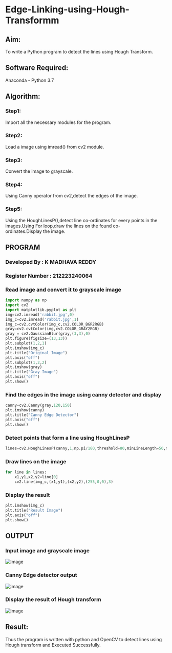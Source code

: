 # Edge-Linking-using-Hough-Transformm
## Aim:
To write a Python program to detect the lines using Hough Transform.

## Software Required:
Anaconda - Python 3.7

## Algorithm:
### Step1:

Import all the necessary modules for the program.
### Step2:

Load a image using imread() from cv2 module.
### Step3:

Convert the image to grayscale.
### Step4:

Using Canny operator from cv2,detect the edges of the image.
### Step5:

Using the HoughLinesP(),detect line co-ordinates for every points in the images.Using For loop,draw the lines on the found co-ordinates.Display the image.
## PROGRAM
### Developed By : K MADHAVA REDDY
### Register Number : 212223240064
### Read image and convert it to grayscale image
```python
import numpy as np
import cv2
import matplotlib.pyplot as plt
img=cv2.imread('rabbit.jpg',0)
img_c=cv2.imread('rabbit.jpg',1)
img_c=cv2.cvtColor(img_c,cv2.COLOR_BGR2RGB)
gray=cv2.cvtColor(img,cv2.COLOR_GRAY2RGB)
gray = cv2.GaussianBlur(gray,(3,3),0)
plt.figure(figsize=(13,13))
plt.subplot(1,2,1)
plt.imshow(img_c)
plt.title("Original Image")
plt.axis("off")
plt.subplot(1,2,2)
plt.imshow(gray)
plt.title("Gray Image")
plt.axis("off")
plt.show()
```
### Find the edges in the image using canny detector and display
```python
canny=cv2.Canny(gray,120,150)
plt.imshow(canny)
plt.title("Canny Edge Detector")
plt.axis("off")
plt.show()
```
### Detect points that form a line using HoughLinesP
```python
lines=cv2.HoughLinesP(canny,1,np.pi/180,threshold=80,minLineLength=50,maxLineGap=250)
```
### Draw lines on the image
```python
for line in lines:
    x1,y1,x2,y2=line[0]
    cv2.line(img_c,(x1,y1),(x2,y2),(255,0,0),3)
```
### Display the result
```python
plt.imshow(img_c)
plt.title("Result Image")
plt.axis("off")
plt.show()
```
## OUTPUT

### Input image and grayscale image
![image](https://github.com/Madhavareddy09/Edge-Linking-using-Hough-Transformm/assets/145742470/5ec74ba1-cabb-4754-a18b-c812eeda4384)


### Canny Edge detector output
![image](https://github.com/Madhavareddy09/Edge-Linking-using-Hough-Transformm/assets/145742470/76c52748-3251-4f0e-a06d-3dd28711f098)


### Display the result of Hough transform
![image](https://github.com/Madhavareddy09/Edge-Linking-using-Hough-Transformm/assets/145742470/03676ba3-8940-41cc-a194-c0fb8e21bcbf)

## Result:
Thus the program is written with python and OpenCV to detect lines using Hough transform and Executed Successfully.
